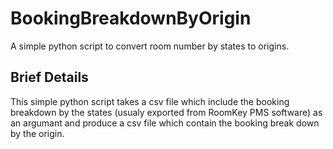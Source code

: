 # BookingBreakdownByOrigin
A simple python script to convert room number by states to origins.

## Brief Details

This simple python script takes a csv file which include the booking breakdown by the states (usualy exported from RoomKey PMS software) as an argumant and produce a csv file which contain the booking break down by the origin.

